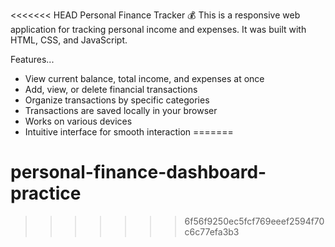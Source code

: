 <<<<<<< HEAD
Personal Finance Tracker 💰
This is a responsive web application for tracking personal income and expenses. It was built with HTML, CSS, and JavaScript.

Features...

* View current balance, total income, and expenses at once
* Add, view, or delete financial transactions
* Organize transactions by specific categories
* Transactions are saved locally in your browser
* Works on various devices
* Intuitive interface for smooth interaction
=======
# personal-finance-dashboard-practice
>>>>>>> 6f56f9250ec5fcf769eeef2594f70c6c77efa3b3
